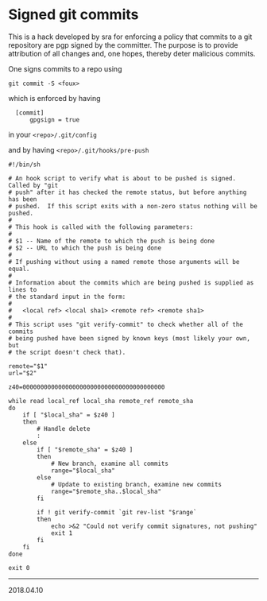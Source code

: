 # Signed git commits

This is a hack developed by sra for enforcing a policy that commits to
a git repository are pgp signed by the committer.  The purpose is to
provide attribution of all changes and, one hopes, thereby deter
malicious commits.

One signs commits to a repo using

   ```git commit -S <foux>```

which is enforced by having

```
  [commit]
      gpgsign = true
```

in your `<repo>/.git/config`

and by having `<repo>/.git/hooks/pre-push`

    #!/bin/sh

    # An hook script to verify what is about to be pushed is signed.  Called by "git
    # push" after it has checked the remote status, but before anything has been
    # pushed.  If this script exits with a non-zero status nothing will be pushed.
    #
    # This hook is called with the following parameters:
    #
    # $1 -- Name of the remote to which the push is being done
    # $2 -- URL to which the push is being done
    #
    # If pushing without using a named remote those arguments will be equal.
    #
    # Information about the commits which are being pushed is supplied as lines to
    # the standard input in the form:
    #
    #   <local ref> <local sha1> <remote ref> <remote sha1>
    #
    # This script uses "git verify-commit" to check whether all of the commits
    # being pushed have been signed by known keys (most likely your own, but
    # the script doesn't check that).

    remote="$1"
    url="$2"

    z40=0000000000000000000000000000000000000000

    while read local_ref local_sha remote_ref remote_sha
    do
	    if [ "$local_sha" = $z40 ]
	    then
		    # Handle delete
		    :
	    else
		    if [ "$remote_sha" = $z40 ]
		    then
			    # New branch, examine all commits
			    range="$local_sha"
		    else
			    # Update to existing branch, examine new commits
			    range="$remote_sha..$local_sha"
		    fi

		    if ! git verify-commit `git rev-list "$range`
		    then
			    echo >&2 "Could not verify commit signatures, not pushing"
			    exit 1
		    fi
	    fi
    done

    exit 0

---

2018.04.10
